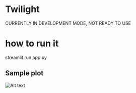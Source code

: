 # Twilight
CURRENTLY IN DEVELOPMENT MODE, NOT READY TO USE 

# how to run it
streamlit run app.py


## Sample plot
![Alt text](questions_wordcloud.png?raw=true "Title")